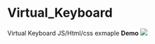 # Virtual_Keyboard
Virtual Keyboard JS/Html/css exmaple
<b>Demo</b>
![](https://github.com/Your_Repository_Name/Your_GIF_Name.gif)
